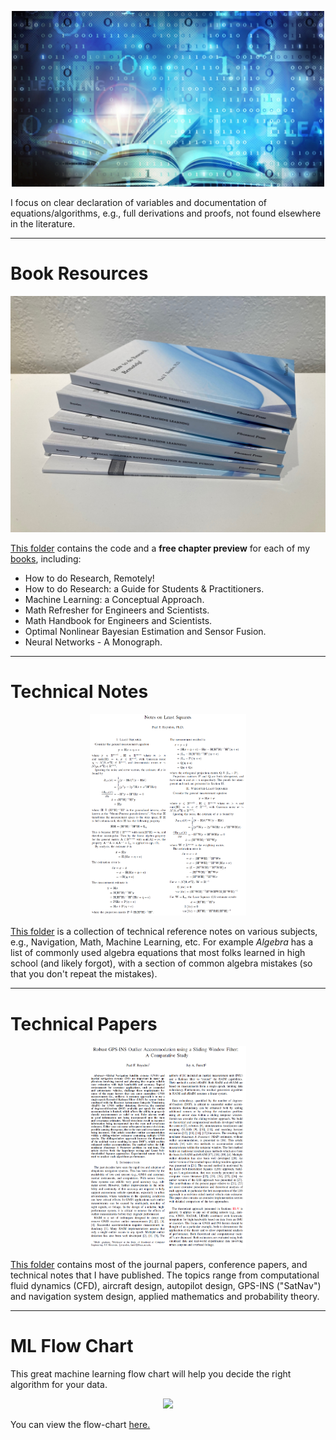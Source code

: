 <p align="center">
	<img width="500" img src="https://github.com/pfroysdon/publications/blob/main/figures/machine-learning-books.jpg">
</p>

I focus on clear declaration of variables and documentation of equations/algorithms, e.g., full derivations and proofs, not found elsewhere in the literature.


-----------------------------------------------------------------------------------
# Book Resources
<p align="center">
	<img width="600" img src="https://github.com/pfroysdon/publications/blob/main/figures/books.jpg">
</p>

[This folder](https://github.com/pfroysdon/publications/tree/main/Books) contains the code and a **free chapter preview** for each of my [books](https://www.roysdonfibonaccipress.com/), including:
- How to do Research, Remotely!
- How to do Research: a Guide for Students & Practitioners.
- Machine Learning: a Conceptual Approach.
- Math Refresher for Engineers and Scientists.
- Math Handbook for Engineers and Scientists.
- Optimal Nonlinear Bayesian Estimation and Sensor Fusion.
- Neural Networks - A Monograph.



-----------------------------------------------------------------------------------
# Technical Notes
<p align="center">
	<img width="250" img src="https://github.com/pfroysdon/publications/blob/main/figures/LS.png">
</p>

[This folder](https://github.com/pfroysdon/publications/tree/main/Tech_Notes) is a collection of technical reference notes on various subjects, e.g., Navigation, Math, Machine Learning, etc.
For example *Algebra* has a list of commonly used algebra equations that most folks learned in high school (and likely forgot), with a section of common algebra mistakes (so that you don't repeat the mistakes).



-----------------------------------------------------------------------------------
# Technical Papers	
<p align="center">
	<img width="250" img src="https://github.com/pfroysdon/publications/blob/main/figures/pub.png">
</p>

[This folder](https://github.com/pfroysdon/publications/tree/main/Papers) contains most of the journal papers, conference papers, and technical notes that I have published.  The topics range from computational fluid dynamics (CFD), aircraft design, autopilot design, GPS-INS ("SatNav") and navigation system design, applied mathematics and probability theory.



-----------------------------------------------------------------------------------
# ML Flow Chart
This great machine learning flow chart will help you decide the right algorithm for your data.
<p align="center">
	<img width="600" img src="https://github.com/pfroysdon/publications/blob/main/figures/ML_flow_chart.png">
</p>

You can view the flow-chart [here.](https://github.com/pfroysdon/publications/blob/main/Flow-Chart)



